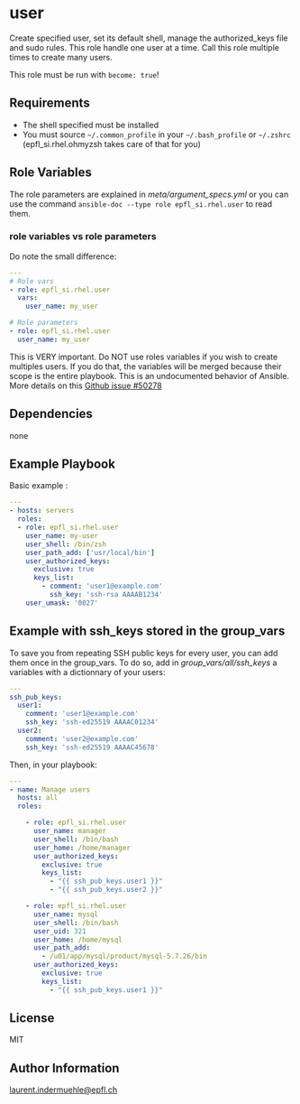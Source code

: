 user
=========

Create specified user, set its default shell, manage the authorized_keys file and sudo rules.
This role handle one user at a time. Call this role multiple times to create many users.

This role must be run with `become: true`!


Requirements
------------

* The shell specified must be installed
* You must source `~/.common_profile` in your `~/.bash_profile` or `~/.zshrc` (epfl_si.rhel.ohmyzsh takes care of that for you)


Role Variables
--------------

The role parameters are explained in *meta/argument_specs.yml* or you can use the command `ansible-doc --type role epfl_si.rhel.user` to read them.


### role variables vs role parameters

Do note the small difference:

```yaml
---
# Role vars
- role: epfl_si.rhel.user
  vars:
    user_name: my_user

# Role parameters
- role: epfl_si.rhel.user
  user_name: my_user
```

This is VERY important. Do NOT use roles variables if you wish to create multiples users. If you do that, the variables will be merged because their scope is the entire playbook. This is an undocumented behavior of Ansible. More details on this [Github issue #50278](https://github.com/ansible/ansible/issues/50278)


Dependencies
------------

none


Example Playbook
----------------

Basic example :

```yaml
---
- hosts: servers
  roles:
  - role: epfl_si.rhel.user
    user_name: my-user
    user_shell: /bin/zsh
    user_path_add: ['usr/local/bin']
    user_authorized_keys:
      exclusive: true
      keys_list:
        - comment: 'user1@example.com'
          ssh_key: 'ssh-rsa AAAAB1234'
    user_umask: '0027'
```


## Example with ssh_keys stored in the group_vars

To save you from repeating SSH public keys for every user, you can add them once in the group_vars. To do so, add in *group_vars/all/ssh_keys* a variables with a dictionnary of your users:

```yaml
---
ssh_pub_keys:
  user1:
    comment: 'user1@example.com'
    ssh_key: 'ssh-ed25519 AAAAC01234'
  user2:
    comment: 'user2@example.com'
    ssh_key: 'ssh-ed25519 AAAAC45678'
```

Then, in your playbook:

```yaml
---
- name: Manage users
  hosts: all
  roles:

    - role: epfl_si.rhel.user
      user_name: manager
      user_shell: /bin/bash
      user_home: /home/manager
      user_authorized_keys:
        exclusive: true
        keys_list:
          - "{{ ssh_pub_keys.user1 }}"
          - "{{ ssh_pub_keys.user2 }}"

    - role: epfl_si.rhel.user
      user_name: mysql
      user_shell: /bin/bash
      user_uid: 321
      user_home: /home/mysql
      user_path_add:
        - /u01/app/mysql/product/mysql-5.7.26/bin
      user_authorized_keys:
        exclusive: true
        keys_list:
          - "{{ ssh_pub_keys.user1 }}"
```

License
-------

MIT

Author Information
------------------

laurent.indermuehle@epfl.ch
